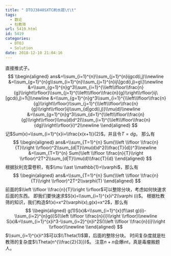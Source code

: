 ```yaml
---
title: " DTOJ3840SXTC刷水题\t\t"
tags:
  - 数论
  - 杜教筛
url: 5419.html
id: 5419
categories:
  - DTOJ
  - Solution
date: 2018-12-10 21:04:16
---
```


直接推式子。 $$ \\begin{aligned} ans&=\\sum_{i=1}^{n}\\sum_{j=1}^{n}ijgcd(i,j)\\newline &=\\sum_{g=1}^{n}g\\sum_{i=1}^{n}\\sum_{j=1}^{n}ij\[gcd(i,j)=g\]\\newline &=\\sum_{g=1}^{n}g^3\\sum_{i=1}^{\\left\\lfloor\\frac{n}{g}\\right\\rfloor}\\sum_{j=1}^{\\left\\lfloor\\frac{n}{g}\\right\\rfloor}ij\[gcd(i,j)=1\]\\newline &=\\sum_{g=1}^{n}g^3\\sum_{i=1}^{\\left\\lfloor\\frac{n}{g}\\right\\rfloor}\\sum_{j=1}^{\\left\\lfloor\\frac{n}{g}\\right\\rfloor}ij\\sum_{d|gcd(i,j)}\\mu(d)\\newline &=\\sum_{g=1}^{n}g^3\\sum_{d=1}^{\\left\\lfloor\\frac{n}{g}\\right\\rfloor}\\mu(d)d^2(\\sum_{i=1}^{\\left\\lfloor\\frac{n}{dg}\\right\\rfloor}i)^2\\newline \\end{aligned} $$ 记$Sum(x)=\\sum_{i=1}^{x}i=\\frac{x(x+1)}{2}$。并且令$T=dg$。 那么有 $$ \\begin{aligned} ans&=\\sum_{T=1}^{n} Sum(\\left \\lfloor \\frac{n}{T}\\right \\rfloor)^2\\sum_{d|T}\\mu(d)d^2(\\frac{T}{d})^3\\newline &=\\sum_{T=1}^{n} Sum(\\left \\lfloor \\frac{n}{T}\\right \\rfloor)^2T^2\\sum_{d|T}\\mu(d)\\frac{T}{d} \\end{aligned} $$ 根据狄利克雷卷积，有$\\mu \\ast \\mathbb{1}=\\varphi$，那么有 $$ \\begin{aligned} ans&=\\sum_{T=1}^{n} Sum(\\left \\lfloor \\frac{n}{T}\\right \\rfloor)^2T^2\\varphi(T) \\end{aligned} $$ 前面的$\\left \\lfloor \\frac{n}{T}\\right \\rfloor$可以整除分块，考虑如何快速求后面的东西。 即我们要快速求$S(x)=\\sum_{i=1}^{x}i^2\\varphi (i)$。 根据杜教筛的知识，我们构造$f(x)=x^2\\varphi(x),g(x)=x^2$，那么有 $$ \\begin{aligned} g(1)S(x)&=\\sum_{i=1}^{x}(f\\ast g)(i)-\\sum_{i=2}^{n}g(i)S(\\left \\lfloor \\frac{n}{i}\\right \\rfloor)\\newline S(x)&=\\sum_{i=1}^{x}i^3-\\sum_{i=2}^{n}i^2S(\\left \\lfloor \\frac{n}{i}\\right \\rfloor)\\newline \\end{aligned} $$ $\\sum_{i=1}^{x}i^3$可以$\\Theta(1)$算，后面的整除分块。 时间复杂度就是杜教筛的复杂度$\\Theta(n^{\\frac{2}{3}})$。 注意$n+n$会爆int，真是毒瘤搬题人。